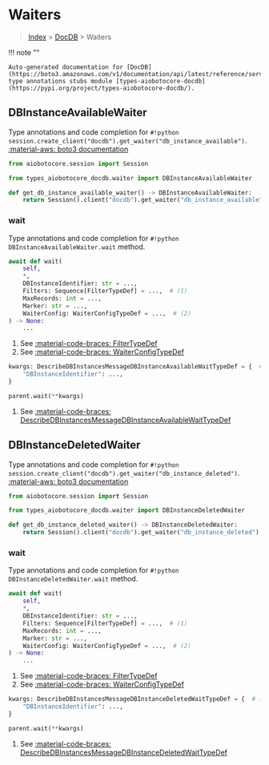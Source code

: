 # Waiters

> [Index](../README.md) > [DocDB](./README.md) > Waiters

!!! note ""

    Auto-generated documentation for [DocDB](https://boto3.amazonaws.com/v1/documentation/api/latest/reference/services/docdb.html#DocDB)
    type annotations stubs module [types-aiobotocore-docdb](https://pypi.org/project/types-aiobotocore-docdb/).

## DBInstanceAvailableWaiter

Type annotations and code completion for `#!python session.create_client("docdb").get_waiter("db_instance_available")`.
[:material-aws: boto3 documentation](https://boto3.amazonaws.com/v1/documentation/api/latest/reference/services/docdb.html#DocDB.Waiter.DBInstanceAvailable)

```python title="Usage example"
from aiobotocore.session import Session

from types_aiobotocore_docdb.waiter import DBInstanceAvailableWaiter

def get_db_instance_available_waiter() -> DBInstanceAvailableWaiter:
    return Session().client("docdb").get_waiter("db_instance_available")
```


### wait

Type annotations and code completion for `#!python DBInstanceAvailableWaiter.wait` method.

```python title="Method definition"
await def wait(
    self,
    *,
    DBInstanceIdentifier: str = ...,
    Filters: Sequence[FilterTypeDef] = ...,  # (1)
    MaxRecords: int = ...,
    Marker: str = ...,
    WaiterConfig: WaiterConfigTypeDef = ...,  # (2)
) -> None:
    ...
```

1. See [:material-code-braces: FilterTypeDef](./type_defs.md#filtertypedef) 
2. See [:material-code-braces: WaiterConfigTypeDef](./type_defs.md#waiterconfigtypedef) 


```python title="Usage example with kwargs"
kwargs: DescribeDBInstancesMessageDBInstanceAvailableWaitTypeDef = {  # (1)
    "DBInstanceIdentifier": ...,
}

parent.wait(**kwargs)
```

1. See [:material-code-braces: DescribeDBInstancesMessageDBInstanceAvailableWaitTypeDef](./type_defs.md#describedbinstancesmessagedbinstanceavailablewaittypedef) 
## DBInstanceDeletedWaiter

Type annotations and code completion for `#!python session.create_client("docdb").get_waiter("db_instance_deleted")`.
[:material-aws: boto3 documentation](https://boto3.amazonaws.com/v1/documentation/api/latest/reference/services/docdb.html#DocDB.Waiter.DBInstanceDeleted)

```python title="Usage example"
from aiobotocore.session import Session

from types_aiobotocore_docdb.waiter import DBInstanceDeletedWaiter

def get_db_instance_deleted_waiter() -> DBInstanceDeletedWaiter:
    return Session().client("docdb").get_waiter("db_instance_deleted")
```


### wait

Type annotations and code completion for `#!python DBInstanceDeletedWaiter.wait` method.

```python title="Method definition"
await def wait(
    self,
    *,
    DBInstanceIdentifier: str = ...,
    Filters: Sequence[FilterTypeDef] = ...,  # (1)
    MaxRecords: int = ...,
    Marker: str = ...,
    WaiterConfig: WaiterConfigTypeDef = ...,  # (2)
) -> None:
    ...
```

1. See [:material-code-braces: FilterTypeDef](./type_defs.md#filtertypedef) 
2. See [:material-code-braces: WaiterConfigTypeDef](./type_defs.md#waiterconfigtypedef) 


```python title="Usage example with kwargs"
kwargs: DescribeDBInstancesMessageDBInstanceDeletedWaitTypeDef = {  # (1)
    "DBInstanceIdentifier": ...,
}

parent.wait(**kwargs)
```

1. See [:material-code-braces: DescribeDBInstancesMessageDBInstanceDeletedWaitTypeDef](./type_defs.md#describedbinstancesmessagedbinstancedeletedwaittypedef) 
